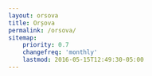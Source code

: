 ```yaml
---
layout: orsova
title: Orșova
permalink: /orsova/
sitemap:
    priority: 0.7
    changefreq: 'monthly'
    lastmod: 2016-05-15T12:49:30-05:00
---
```


